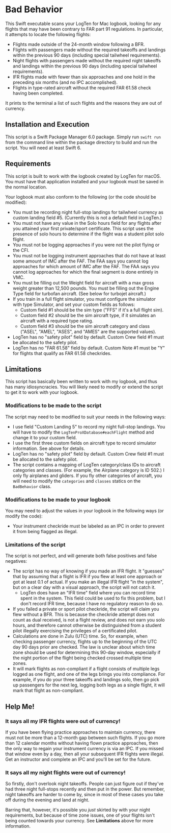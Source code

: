 # Bad Behavior

This Swift executable scans your LogTen for Mac logbook, looking for any flights
that may have been contrary to FAR part 91 regulations. In particular, it
attempts to locate the following flights:

* Flights made outside of the 24-month window following a BFR.
* Flights with passengers made without the required takeoffs and landings within
  the previous 90 days (including special tailwheel requirements).
* Night flights with passengers made without the required night takeoffs and
  landings within the previous 90 days (including special tailwheel
  requirements).
* IFR flights made with fewer than six approaches and one hold in the preceding
  six months (and no IPC accomplished).
* Flights in type-rated aircraft without the required FAR 61.58 check having
  been completed.

It prints to the terminal a list of such flights and the reasons they are out of
currency.

## Installation and Execution

This script is a Swift Package Manager 6.0 package. Simply run `swift run` from
the command line within the package directory to build and run the script. You
will need at least Swift 6.

## Requirements

This script is built to work with the logbook created by LogTen for macOS. You
must have that application installed and your logbook must be saved in the
normal location.

Your logbook must also conform to the following (or the code should be
modified):

* You must be recording night full-stop landings for tailwheel currency as
  custom landing field #5. (Currently this is not a default field in LogTen.)
* You must not have any value in the Solo hours field for any flights after you
  attained your first private/sport certificate. This script uses the presence
  of solo hours to determine if the flight was a student pilot solo flight.
* You must not be logging approaches if you were not the pilot flying or the
  CFI.
* You must not be logging instrument approaches that do not have at least some
  amount of IMC after the FAF. The FAA says you cannot log approaches for which
  amount of IMC after the FAF. The FAA says you cannot log approaches for which
  the final segment is done entirely in VMC.
* You must be filling out the Weight field for aircraft with a max gross
  weight greater than 12,500 pounds. You must be filling out the Engine Type
  field for turbofan aircraft. (See below for turbojet aircraft.)
* If you train in a full flight simulator, you must configure the simulator with
  type Simulator, and set your custom fields as follows:
  * Custom field #1 should be the sim type ("FFS" if it's a full flight sim).
  * Custom field #2 should be the sim aircraft type, if it simulates an aircraft
    with a required type rating.
  * Custom field #3 should be the sim aircraft category and class ("ASEL",
    "AMEL", "ASES", and "AMES" are the supported values).
* LogTen has no "safety pilot" field by default. Custom Crew field #1 must be
  allocated to the safety pilot.
* LogTen has no "FAR 61.58" field by default. Custom Note #1 must be "Y" for
  flights that qualify as FAR 61.58 checkrides.

## Limitations

This script has basically been written to work with my logbook, and thus has
many idiosyncracies. You will likely need to modify or extend the script to get
it to work with your logbook.

### Modifications to be made to the script

The script may need to be modified to suit your needs in the following ways:

* I use field "Custom Landing 5" to record my night full-stop landings. You will
  have to modify the `LogTenProXDatabase#eachFlight` method and change it to
  your custom field.
* I use the first three custom fields on aircraft type to record simulator
  information. See above for details.
* LogTen has no "safety pilot" field by default. Custom Crew field #1 must be
  allocated to the safety pilot.
* The script contains a mapping of LogTen category/class IDs to aircraft
  categories and classes. (For example, the Airplane category is ID 502.)
  I only fly airplanes and gliders. If you fly other categories of aircraft,
  you will need to modify the `categories` and `classes` statics on the
  `BadBehavior` class.

### Modifications to be made to your logbook

You may need to adjust the values in your logbook in the following ways (or
modify the code):

* Your instrument checkride must be labeled as an IPC in order to prevent it
  from being flagged as illegal.

### Limitations of the script

The script is not perfect, and will generate both false positives and false
negatives:

* The script has no way of knowing if you made an IFR flight. It "guesses" that
  by assuming that a flight is IFR if you flew at least one approach or got at
  least 0.1 of actual. If you make an illegal IFR flight "in the system", but on
  a clear day with a visual approach, the script will not catch it.
  * LogTen does have an "IFR time" field where you can record time spent in the
    system. This field could be used to fix this problem, but I don't record IFR
    time, because I have no regulatory reason to do so.
* If you failed a private or sport pilot checkride, the script will claim you
  flew without a BFR. This is because the checkride attempt does not count as
  dual received, is not a flight review, and does not earn you solo hours, and
  therefore cannot otherwise be distinguished from a student pilot illegally
  exercising the privileges of a certificated pilot.
* Calculations are done in Zulu (UTC) time. So, for example, when checking
  passenger currency, flights up to the beginning of the UTC day 90 days prior
  are checked. The law is unclear about which time zone should be used for
  determining this 90-day window, especially if the night portion of the flight
  being checked crossed multiple time zones.
* It will mark flights as non-compliant if a flight consists of multiple legs
  logged as one flight, and one of the legs brings you into compliance. For
  example, if you do your three takeoffs and landings solo, then go pick up
  passengers for the next leg, logging both legs as a single flight, it will
  mark that flight as non-compliant.

## Help Me!

### It says all my IFR flights were out of currency!

If you have been flying practice approaches to maintain currency, there must not
be more than a 12-month gap between such flights. If you go more than 12
calendar months without having flown practice approaches, then the only way to
regain your instrument currency is via an IPC. If you missed that window even by
a day, then all your subsequent IFR flights were illegal. Get an instructor and
complete an IPC and you'll be set for the future.

### It says all my night flights were out of currency!

So firstly, don't overlook night takeoffs. People can just figure out if they've
had three night full-stops recently and then put in the power. But remember,
night takeoffs are harder to come by, since in most of these cases you take off
during the evening and land at night.

Barring that, however, it's possible you _just_ skirted by with your night
requirements, but because of time zone issues, one of your flights isn't being
counted towards your currency. See **Limitations** above for more information.
